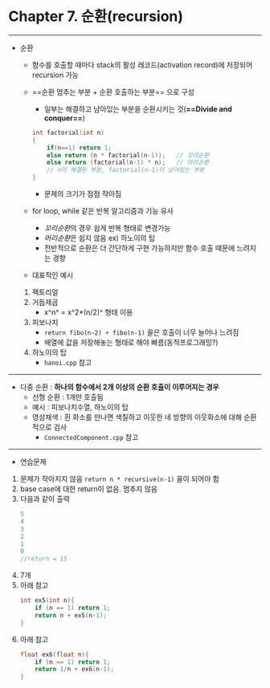 Chapter 7. 순환(recursion)
===============
----
* 순환
    * 함수를 호출할 때마다 stack의 활성 레코드(activation record)에 저장되어 recursion 가능
    * ==순환 멈추는 부분 + 순환 호출하는 부분== 으로 구성
        * 일부는 해결하고 남아있는 부분을 순환시키는 것(**==Divide and conquer==**)
        ```C++
        int factorial(int n)
        {
            if(n==1) return 1;
            else return (n * factorial(n-1));   // 꼬리순환
            else return (factorial(n-1) * n);   // 머리순환
            // n이 해결된 부분, factorial(n-1)이 남아있는 부분
        }
        ```
        * 문제의 크기가 점점 작아짐
    * for loop, while 같은 반복 알고리즘과 기능 유사
        * *꼬리순환*의 경우 쉽게 반복 형태로 변경가능
        * *머리순환*은 쉽지 않음 ex) 하노이의 탑
        * 전반적으로 순환은 더 간단하게 구현 가능하지만 함수 호출 때문에 느려지는 경향
        
    * 대표적인 예시
    1. 팩토리얼
    2. 거듭제곱
        * x^n^ = x^2*(n/2)^ 형태 이용
    3. 피보나치
        * `return fibo(n-2) + fibo(n-1)` 꼴은 호출이 너무 늘어나 느려짐
        * 배열에 값을 저장해놓는 형태로 해야 빠름(동적프로그래밍?)
    4. 하노이의 탑
        * `hanoi.cpp` 참고

---
* 다중 순환 : **하나의 함수에서 2개 이상의 순환 호출이 이루어지는 경우**
    * 선형 순환 : 1개만 호출됨
    * 예시 : 피보나치수열, 하노이의 탑
    * 영상채색 : 흰 화소를 만나면 색칠하고 이웃한 네 방향의 이웃화소에 대해 순환적으로 검사
        * `ConnectedComponent.cpp` 참고
    
---
* 연습문제
1. 문제가 작아지지 않음 `return n * recursive(n-1)` 꼴이 되어야 함
2. base case에 대한 return이 없음. 멈추지 않음
3. 다음과 같이 출력
    ```C++
    5
    4
    3
    2
    1
    0
    //return = 15
    ```
4. 7개
5. 아래 참고
    ```C++
    int ex5(int n){
        if (n == 1) return 1;
        return n + ex5(n-1); 
    }
    ```
6.  아래 참고
    ```C++
    float ex6(float n){
        if (n == 1) return 1;
        return 1/n + ex6(n-1); 
    }
    ```